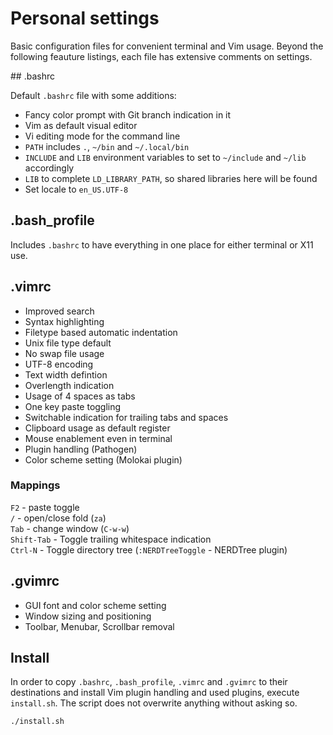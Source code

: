 # Personal settings

Basic configuration files for convenient terminal and Vim usage.
Beyond the following feauture listings, each file has extensive comments
on settings.

## .bashrc

Default `.bashrc` file with some additions:

- Fancy color prompt with Git branch indication in it
- Vim as default visual editor
- Vi editing mode for the command line
- `PATH` includes `.`, `~/bin` and `~/.local/bin`
- `INCLUDE` and `LIB` environment variables to set to `~/include` and `~/lib`
  accordingly
- `LIB` to complete `LD_LIBRARY_PATH`, so shared libraries here will be found
- Set locale to `en_US.UTF-8`

## .bash_profile

Includes `.bashrc` to have everything in one place for either terminal or X11
use.


## .vimrc

- Improved search
- Syntax highlighting
- Filetype based automatic indentation
- Unix file type default
- No swap file usage
- UTF-8 encoding
- Text width defintion
- Overlength indication
- Usage of 4 spaces as tabs
- One key paste toggling
- Switchable indication for trailing tabs and spaces
- Clipboard usage as default register
- Mouse enablement even in terminal
- Plugin handling (Pathogen)
- Color scheme setting (Molokai plugin)

### Mappings

`F2` - paste toggle  
`/` - open/close fold (`za`)  
`Tab` - change window (`C-w-w`)  
`Shift-Tab` - Toggle trailing whitespace indication  
`Ctrl-N` - Toggle directory tree (`:NERDTreeToggle` - NERDTree plugin)

## .gvimrc

- GUI font and color scheme setting
- Window sizing and positioning
- Toolbar, Menubar, Scrollbar removal


## Install

In order to copy `.bashrc`, `.bash_profile`, `.vimrc` and `.gvimrc`
to their destinations and install Vim plugin handling and used plugins, execute
`install.sh`. The script does not overwrite anything without asking so.

```bash
./install.sh
```
